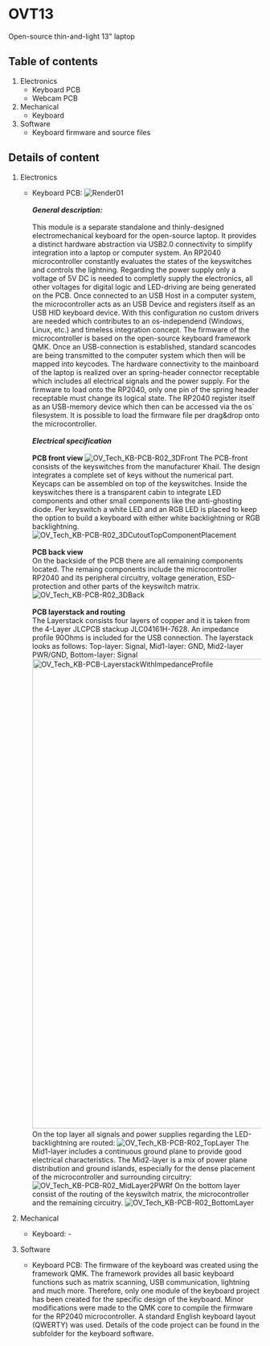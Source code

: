 # OVT13
Open-source thin-and-light 13" laptop
## Table of contents

1. Electronics
   - Keyboard PCB
   - Webcam PCB
2. Mechanical
   - Keyboard
3. Software
   - Keyboard firmware and source files

## Details of content

1. Electronics
   - Keyboard PCB: ![Render01](https://github.com/ThommyL34/OVT13/assets/140168168/397b6bca-a45f-4927-a19a-ad8bf5276440)<br /> <br /> 
***General description:*** <br /> <br /> This module is a separate standalone and thinly-designed electromechanical keyboard for the open-source laptop. It provides a distinct hardware abstraction via USB2.0 connectivity to simplify integration into a laptop or computer system. An RP2040 microcontroller constantly evaluates the states of the keyswitches and controls the lightning. Regarding the power supply only a voltage of 5V DC is needed to completly supply the electronics, all other voltages for digital logic and LED-driving are being generated on the PCB. Once connected to an USB Host in a computer system, the microcontroller acts as an USB Device and registers itself as an USB HID keyboard device. With this configuration no custom drivers are needed which contributes to an os-independend (Windows, Linux, etc.) and timeless integration concept. The firmware of the microcontroller is based on the open-source keyboard framework QMK. Once an USB-connection is established, standard scancodes are being transmitted to the computer system which then will be mapped into keycodes. The hardware connectivity to the mainboard of the laptop is realized over an spring-header connector receptable which includes all electrical signals and the power supply. For the firmware to load onto the RP2040, only one pin of the spring header receptable must change its logical state. The RP2040 register itself as an USB-memory device which then can be accessed via the os` filesystem. It is possible to load the firmware file per drag&drop onto the microcontroller. <br /> <br /> 
***Electrical specification***<br /> <br /> 
__PCB front view__
![OV_Tech_KB-PCB-R02_3DFront](https://github.com/ThommyL34/OVT13/assets/140168168/f1b1a592-3846-4ebf-8436-de35b6c63b70)
The PCB-front consists of the keyswitches from the manufacturer Khail. The design integrates a complete set of keys without the numerical part. Keycaps can be assembled on top of the keyswitches.
Inside the keyswitches there is a transparent cabin to integrate LED components and other small components like the anti-ghosting diode. Per keyswitch a white LED and an RGB LED is placed to keep the option to build a keyboard with either white backlightning or RGB backlightning. ![OV_Tech_KB-PCB-R02_3DCutoutTopComponentPlacement](https://github.com/ThommyL34/OVT13/assets/140168168/7394540c-19d7-4eaf-bfcd-21e5769907ae)
<br /><br /> __PCB back view__ <br />
On the backside of the PCB there are all remaining components located. The remaing components include the microcontroller RP2040 and its peripheral circuitry, voltage generation, ESD-protection and other parts of the keyswitch matrix.
![OV_Tech_KB-PCB-R02_3DBack](https://github.com/ThommyL34/OVT13/assets/140168168/dd2595d6-0f6a-4b41-9bb5-3138ff860bca) <br />
<br /> __PCB layerstack and routing__ <br /> The Layerstack consists four layers of copper and it is taken from the 4-Layer JLCPCB stackup JLC04161H-7628. An impedance profile 90Ohms is included for the USB connection. The layerstack looks as follows: Top-layer: Signal, Mid1-layer: GND, Mid2-layer PWR/GND, Bottom-layer: Signal <img width="933" alt="OV_Tech_KB-PCB-LayerstackWithImpedanceProfile" src="https://github.com/ThommyL34/OVT13/assets/140168168/c46c7420-982a-45b3-bb85-4ff321c2bec7">
On the top layer all signals and power supplies regarding the LED-backlightning are routed:
![OV_Tech_KB-PCB-R02_TopLayer](https://github.com/ThommyL34/OVT13/assets/140168168/fcb6f3a5-00f5-4f1a-be04-c5fa4a6a91aa)
The Mid1-layer includes a continuous ground plane to provide good electrical characteristics. The Mid2-layer is a mix of power plane distribution and ground islands, especially for the dense placement of the microcontroller and surrounding circuitry:
![OV_Tech_KB-PCB-R02_MidLayer2PWRf](https://github.com/ThommyL34/OVT13/assets/140168168/20dcfa04-12ea-4e32-9b6a-598b67cc5c45)
On the bottom layer consist of the routing of the keyswitch matrix, the microcontroller and the remaining circuitry.
![OV_Tech_KB-PCB-R02_BottomLayer](https://github.com/ThommyL34/OVT13/assets/140168168/3546ab77-9cfc-49f5-a72f-db4143f34e5b)

2. Mechanical
   - Keyboard: -

3. Software
   - Keyboard PCB: The firmware of the keyboard was created using the framework QMK. The framework provides all basic keyboard functions such as matrix scanning, USB communication, lightning and much more. Therefore, only one module of the keyboard project has been created for the specific design of the keyboard. Minor modifications were made to the QMK core to compile the firmware for the RP2040 microcontroller. A standard English keyboard layout (QWERTY) was used. Details of the code project can be found in the subfolder for the keyboard software.


